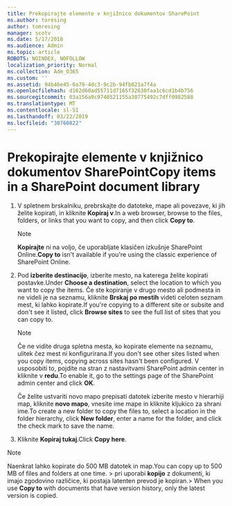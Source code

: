 ```yaml
---
title: Prekopirajte elemente v knjižnico dokumentov SharePoint
ms.author: toresing
author: tomresing
manager: scotv
ms.date: 5/17/2018
ms.audience: Admin
ms.topic: article
ROBOTS: NOINDEX, NOFOLLOW
localization_priority: Normal
ms.collection: Adm_O365
ms.custom: ''
ms.assetid: 94b46e45-0a79-4dc3-9c2b-94fb021a7f4a
ms.openlocfilehash: d162d60ad55711d7165f32630faa1c6cd1b4b756
ms.sourcegitcommit: 03a156a9c9740521155a30775492c7dff0982588
ms.translationtype: MT
ms.contentlocale: sl-SI
ms.lasthandoff: 03/22/2019
ms.locfileid: "30760822"
---
```

# <a name="copy-items-in-a-sharepoint-document-library"></a><span data-ttu-id="9cf79-102">Prekopirajte elemente v knjižnico dokumentov SharePoint</span><span class="sxs-lookup"><span data-stu-id="9cf79-102">Copy items in a SharePoint document library</span></span>

1. <span data-ttu-id="9cf79-103">V spletnem brskalniku, prebrskajte do datoteke, mape ali povezave, ki jih želite kopirati, in kliknite **Kopiraj v**.</span><span class="sxs-lookup"><span data-stu-id="9cf79-103">In a web browser, browse to the files, folders, or links that you want to copy, and then click **Copy to**.</span></span>
    
    > [!NOTE]
    > <span data-ttu-id="9cf79-104">**Kopirajte** ni na voljo, če uporabljate klasičen izkušnje SharePoint Online.</span><span class="sxs-lookup"><span data-stu-id="9cf79-104">**Copy to** isn't available if you're using the classic experience of SharePoint Online.</span></span> 
  
2. <span data-ttu-id="9cf79-105">Pod **izberite destinacijo**, izberite mesto, na katerega želite kopirati postavke.</span><span class="sxs-lookup"><span data-stu-id="9cf79-105">Under **Choose a destination**, select the location to which you want to copy the items.</span></span> <span data-ttu-id="9cf79-106">Če ste kopiranje v drugo mesto ali podmesta in ne videli je na seznamu, kliknite **Brskaj po mestih** videti celoten seznam mest, ki lahko kopirate.</span><span class="sxs-lookup"><span data-stu-id="9cf79-106">If you're copying to a different site or subsite and don't see it listed, click **Browse sites** to see the full list of sites that you can copy to.</span></span> 
    
    > [!NOTE]
    > <span data-ttu-id="9cf79-107">Če ne vidite druga spletna mesta, ko kopirate elemente na seznamu, ulitek čez mest ni konfigurirana.</span><span class="sxs-lookup"><span data-stu-id="9cf79-107">If you don't see other sites listed when you copy items, copying across sites hasn't been configured.</span></span> <span data-ttu-id="9cf79-108">V usposobiti to, pojdite na stran z nastavitvami SharePoint admin center in kliknite v **redu**.</span><span class="sxs-lookup"><span data-stu-id="9cf79-108">To enable it, go to the settings page of the SharePoint admin center and click **OK**.</span></span> 
  
    <span data-ttu-id="9cf79-109">Če želite ustvariti novo mapo prepisati datotek izberite mesto v hierarhiji map, kliknite **novo mapo**, vnesite ime mape in kliknite kljukico za shrani ime.</span><span class="sxs-lookup"><span data-stu-id="9cf79-109">To create a new folder to copy the files to, select a location in the folder hierarchy, click **New folder**, enter a name for the folder, and click the check mark to save the name.</span></span>
    
3. <span data-ttu-id="9cf79-110">Kliknite **Kopiraj tukaj**.</span><span class="sxs-lookup"><span data-stu-id="9cf79-110">Click **Copy here**.</span></span>
    
> [!NOTE]
>  <span data-ttu-id="9cf79-111">Naenkrat lahko kopirate do 500 MB datotek in map.</span><span class="sxs-lookup"><span data-stu-id="9cf79-111">You can copy up to 500 MB of files and folders at one time.</span></span> <span data-ttu-id="9cf79-112">> pri uporabi **kopijo** z dokumenti, ki imajo zgodovino različice, ki postaja latenten prevod je kopiran.</span><span class="sxs-lookup"><span data-stu-id="9cf79-112">>  When you use **Copy to** with documents that have version history, only the latest version is copied.</span></span> 
  

